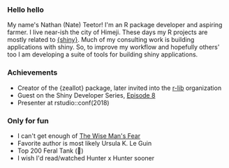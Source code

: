 ### Hello hello

My name's Nathan (Nate) Teetor! I'm an R package developer and aspiring farmer. I live near-ish the city of Himeji. These days my R projects are mostly related to [{shiny}](https://github.com/rstudio/shiny). Much of my consulting work is building applications with shiny. So, to improve my workflow and hopefully others' too I am developing a suite of tools for building shiny applications. 

### Achievements

* Creator of the {zeallot} package, later invited into the [r-lib](https://github.com/r-lib) organization
* Guest on the Shiny Developer Series, [Episode 8](https://shinydevseries.com/post/episode-8-yonder/)
* Presenter at rstudio::conf(2018)

### Only for fun

* I can't get enough of [The Wise Man's Fear](https://en.wikipedia.org/wiki/The_Wise_Man%27s_Fear)
* Favorite author is most likely Ursula K. Le Guin
* Top 200 Feral Tank (🐻)
* I wish I'd read/watched Hunter x Hunter sooner

<!--
**nteetor/nteetor** is a ✨ _special_ ✨ repository because its `README.md` (this file) appears on your GitHub profile.

Here are some ideas to get you started:

- 🔭 I’m currently working on ...
- 🌱 I’m currently learning ...
- 👯 I’m looking to collaborate on ...
- 🤔 I’m looking for help with ...
- 💬 Ask me about ...
- 📫 How to reach me: ...
- 😄 Pronouns: ...
- ⚡ Fun fact: ...
-->
